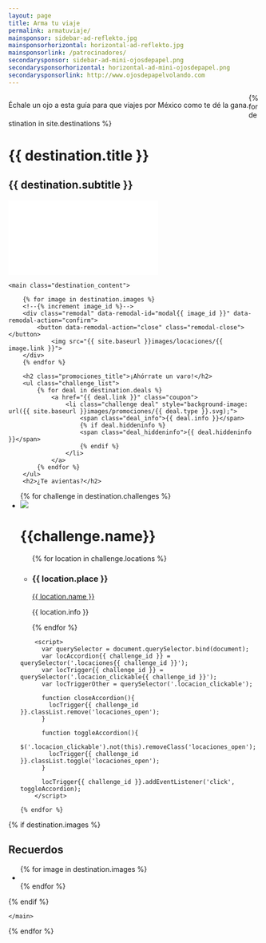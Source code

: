 ```yaml
---
layout: page
title: Arma tu viaje
permalink: armatuviaje/
mainsponsor: sidebar-ad-reflekto.jpg
mainsponsorhorizontal: horizontal-ad-reflekto.jpg
mainsponsorlink: /patrocinadores/
secondarysponsor: sidebar-ad-mini-ojosdepapel.png
secondarysponsorhorizontal: horizontal-ad-mini-ojosdepapel.png
secondarysponsorlink: http://www.ojosdepapelvolando.com
---
```


<p style="float:left;">Échale un ojo a esta guía para que viajes por México como te dé la gana.</p>
{% for destination in site.destinations %}
 
<div class="destination">
	<h1>{{ destination.title }}</h1>
	<h2>{{ destination.subtitle }}</h2>
	<div class="main_video">
		<iframe src="{{ destination.video }}" frameborder="0" allowfullscreen></iframe>
	</div>

	<main class="destination_content"> 

		{% for image in destination.images %}
		<!--{% increment image_id %}-->
		<div class="remodal" data-remodal-id="modal{{ image_id }}" data-remodal-action="confirm">
			<button data-remodal-action="close" class="remodal-close"></button>
				<img src="{{ site.baseurl }}images/locaciones/{{ image.link }}">
		</div>
		{% endfor %}

		<h2 class="promociones_title">¡Ahórrate un varo!</h2>
		<ul class="challenge_list">
		    {% for deal in destination.deals %}
				<a href="{{ deal.link }}" class="coupon">
					<li class="challenge deal" style="background-image: url({{ site.baseurl }}images/promociones/{{ deal.type }}.svg);">
						<span class="deal_info">{{ deal.info }}</span>
						{% if deal.hiddeninfo %}
						<span class="deal_hiddeninfo">{{ deal.hiddeninfo }}</span>
						{% endif %}
					</li>
				</a>
			{% endfor %}
		</ul>
		<h2>¿Te avientas?</h2>
<ul class="retos">
	{% for challenge in destination.challenges %}
		<!--{% increment challenge_id %}-->
		<li class="locacion_clickable locacion_clickable{{challenge_id}}" style="background-image: url({{ site.baseurl }}images/retos/{{ challenge.name }}.jpg)"> 
			<img class="reto_icon" src="{{ site.baseurl }}images/retos/{{ challenge.name }}.svg">
		    <h1 class="challenge_title">{{challenge.name}}</h1>
		    <ul class="locaciones locaciones{{ challenge_id }}">
		    	{% for location in challenge.locations %}
		    	<li>
		    		<h3 class="challenge_title">{{ location.place }}</h3>
			    		<a href="{{ location.link }}" target="_blank">{{ location.name }}</a>
			    		<p>{{ location.info }}</p>
		    	</li>
		    	{% endfor %}
		    </ul>
		</li>

		<script>
		  var querySelector = document.querySelector.bind(document);
		  var locAccordion{{ challenge_id }} = querySelector('.locaciones{{ challenge_id }}');
		  var locTrigger{{ challenge_id }} = querySelector('.locacion_clickable{{ challenge_id }}');
		  var locTriggerOther = querySelector('.locacion_clickable');

		  function closeAccordion(){
		    locTrigger{{ challenge_id }}.classList.remove('locaciones_open');
		  }

		  function toggleAccordion(){
		  	$('.locacion_clickable').not(this).removeClass('locaciones_open'); 
		    locTrigger{{ challenge_id }}.classList.toggle('locaciones_open');
		  }

		  locTrigger{{ challenge_id }}.addEventListener('click', toggleAccordion);
		</script>

	{% endfor %}
</ul>
		{% if destination.images %}
		<h2>Recuerdos</h2>
			<ul class="destination_gallery">
				{% for image in destination.images %}
				<!--{% increment image_id2 %}-->
				<a data-remodal-target="modal{{image_id2}}">
					<li style="background-image: url({{ site.baseurl }}images/locaciones/{{ image.link }});"></li>
				</a>
				{% endfor %}
			</ul>
		{% endif %}

	</main>

</div>
{% endfor %}